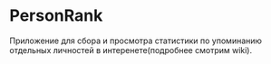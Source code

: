 # PersonRank
Приложение для сбора и просмотра статистики по упоминанию отдельных личностей в интеренете(подробнее смотрим wiki).
